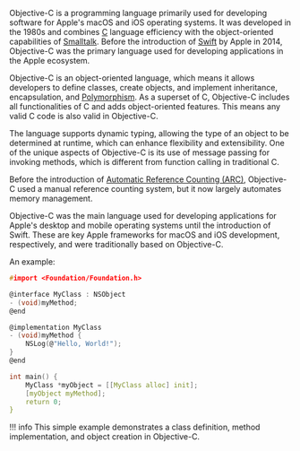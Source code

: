 Objective-C is a programming language primarily used for developing software for Apple's macOS and iOS operating systems. It was developed in the 1980s and combines [C](../programming/c.md) language efficiency with the object-oriented capabilities of [Smalltalk](../programming/small.md). Before the introduction of [Swift](../programming/swift.md) by Apple in 2014, Objective-C was the primary language used for developing applications in the Apple ecosystem.

Objective-C is an object-oriented language, which means it allows developers to define classes, create objects, and implement inheritance, encapsulation, and [Polymorphism](../programming/polymorph.md). As a superset of C, Objective-C includes all functionalities of C and adds object-oriented features. This means any valid C code is also valid in Objective-C.

The language supports dynamic typing, allowing the type of an object to be determined at runtime, which can enhance flexibility and extensibility. One of the unique aspects of Objective-C is its use of message passing for invoking methods, which is different from function calling in traditional C.

Before the introduction of [Automatic Reference Counting (ARC)](../programming/arc.md), Objective-C used a manual reference counting system, but it now largely automates memory management.

Objective-C was the main language used for developing applications for Apple's desktop and mobile operating systems until the introduction of Swift. These are key Apple frameworks for macOS and iOS development, respectively, and were traditionally based on Objective-C.

An example:

```C
#import <Foundation/Foundation.h>

@interface MyClass : NSObject
- (void)myMethod;
@end

@implementation MyClass
- (void)myMethod {
    NSLog(@"Hello, World!");
}
@end

int main() {
    MyClass *myObject = [[MyClass alloc] init];
    [myObject myMethod];
    return 0;
}
```

!!! info
    This simple example demonstrates a class definition, method implementation, and object creation in Objective-C.


